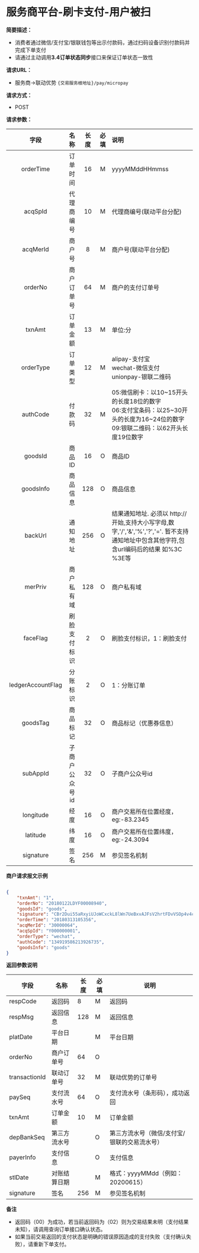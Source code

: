 # 服务商平台-刷卡支付-用户被扫
    
**简要描述：** 

- 消费者通过微信/支付宝/银联钱包等出示付款码，通过扫码设备识别付款码并完成下单支付
- 请通过主动调用**3.4订单状态同步**接口来保证订单状态一致性

**请求URL：** 
- 服务商->联动优势
`{交易服务根地址}/pay/micropay`
  
**请求方式：**
- POST 

**请求参数：** 


|	字段	 |	名称	  |	长度  	|	必填  	|	说明	  |
|:--------:|:--------:|:--------:|:--------:|:--------|
|	orderTime	|	订单时间	|	16	|	M	|	yyyyMMddHHmmss	|
|	acqSpId	|	代理商编号	|	10	|	M	|	代理商编号(联动平台分配)	|
|	acqMerId	|	商户号	|	8	|	M	|	商户号(联动平台分配)	|
|	orderNo	|	商户订单号	|	64	|	M	|	商户的支付订单号	|
|	txnAmt	|	订单金额	|	13	|	M	|	单位:分	|
|	orderType	|	订单类型	|	12	|	M	|	alipay-支付宝 <br> wechat-微信支付 <br> unionpay-银联二维码	|
|	authCode	|	付款码	|	32	|	M	|	05:微信刷卡：以10\~15开头的长度18位的数字</br>06:支付宝条码：以25\~30开头的长度为16~24位的数字</br>09:银联二维码：以62开头长度19位数字	|
|	goodsId	|	商品ID	|	16	|	O	|	商品ID	|
|	goodsInfo	|	商品信息	|	128	|	O	|	商品信息	|
|	backUrl	|	通知地址	|	256	|	O	|	结果通知地址. 必须以 http://开始,支持大小写字母,数字,'/','&','%','?','='. 暂不支持通知地址中包含其他字符,包含url编码后的结果 如%3C %3E等|
|	merPriv	|	商户私有域	|	128	|	O	|	商户私有域	|
|	faceFlag	|	刷脸支付标识	|	2	|	O	|	刷脸支付标识，1：刷脸支付	|
|	ledgerAccountFlag	|	分账标识	|	2	|	O	|	1：分账订单	|
|	goodsTag	|	商品标记	|	32	|	O	|	商品标记（优惠券信息）	|
|	subAppId	|	子商户公众号id	|	32	|	O	|	子商户公众号id	|
|	longitude	|	经度	|	16	|	O	|	商户交易所在位置经度，eg:-83.2345	|
|	latitude	|	纬度	|	16	|	O	|	商户交易所在位置纬度，eg:-24.3094	|
|	signature	|	签名	|	256	|	M	|	参见签名机制	|

 **商户请求报文示例**

```json

{
	"txnAmt": "1",
	"orderNo": "20180122LDYF00008940",
	"goodsId": "goods",
	"signature": "CBr2Dui55aRxyiUJoWCxckL8lWn7UeBxvAJFsV2hrtFDvVSOp4v4cgUPc1Nk3e1d+oitAhi9b3AAVSoAuEWV0fKKIQRwYTSPTzLbX9fLXq2KE423Km5GW5HWqpN8+guCH1UUpSlNVzVYax9h5D/n2YSWv/g6KWZYye+kEP8K3rA=",
	"orderTime": "20180313105356",
	"acqMerId": "30000064",
	"acqSpId": "Y000000001",
	"orderType": "wechat",
	"authCode": "134919586213926735",
	"goodsInfo": "goods"
}

```

 **返回参数说明** 
 
|	字段	|	名称	|	长度	|	必填	|	说明	|
|--------|-------|--------|--------|--------|
|	respCode	|	返回码	|	8	|	M	|	返回码	|
|	respMsg	|	返回信息	|	128	|	M	|	返回信息	|
|	platDate	|	平台日期	|		|	M	|	平台日期   |
|	orderNo	|	商户订单号	|	64	|	O	|		|
|	transactionId	|	联动订单号	|	32	|	M	|	联动优势的订单号|
|	paySeq	|	支付流水号	|	64	|	O	|	支付流水号（条形码），成功返回	|
|	txnAmt	|	订单金额	|	10	|	M	|	订单金额 	|
|	depBankSeq	|	第三方流水号	|   |	O  |	第三方流水号（微信/支付宝/银联的交易流水号） 	|
|	payerInfo	|	支付信息	|		|	O	|	支付信息 	|
|	stlDate	|	对账结算日期	|		|	M	| 	格式：yyyyMMdd（例如：20200615）|
|	signature	|	签名	|	256	|	M	|	参见签名机制	|

**备注** 

- 返回码（00）为成功，若当前返回码为（02）则为交易结果未明（支付结果未知），请调用查询订单接口确认状态。
- 如果当前交易返回的支付状态是明确的错误原因造成的支付失败（支付确认失败），请重新下单支付。
